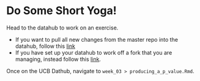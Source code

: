 # Do Some Short Yoga! 

Head to the datahub to work on an exercise. 

- If you want to pull all new changes from the master repo into the datahub, follow this [link](http://r.datahub.berkeley.edu/hub/user-redirect/git-pull?repo=https://github.com/UCB-MIDS/w241&branch=master&urlpath=rstudio)
- If you have set up your datahub to work off a fork that you are managing, instead follow this [link](https://r.datahub.berkeley.edu/). 

Once on the UCB Dathub, navigate to `week_03 > producing_a_p_value.Rmd`.  
